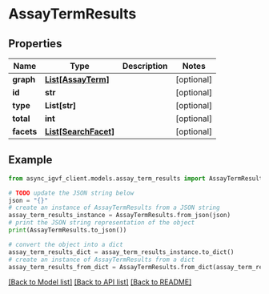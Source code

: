 # AssayTermResults


## Properties

Name | Type | Description | Notes
------------ | ------------- | ------------- | -------------
**graph** | [**List[AssayTerm]**](AssayTerm.md) |  | [optional] 
**id** | **str** |  | [optional] 
**type** | **List[str]** |  | [optional] 
**total** | **int** |  | [optional] 
**facets** | [**List[SearchFacet]**](SearchFacet.md) |  | [optional] 

## Example

```python
from async_igvf_client.models.assay_term_results import AssayTermResults

# TODO update the JSON string below
json = "{}"
# create an instance of AssayTermResults from a JSON string
assay_term_results_instance = AssayTermResults.from_json(json)
# print the JSON string representation of the object
print(AssayTermResults.to_json())

# convert the object into a dict
assay_term_results_dict = assay_term_results_instance.to_dict()
# create an instance of AssayTermResults from a dict
assay_term_results_from_dict = AssayTermResults.from_dict(assay_term_results_dict)
```
[[Back to Model list]](../README.md#documentation-for-models) [[Back to API list]](../README.md#documentation-for-api-endpoints) [[Back to README]](../README.md)


